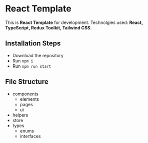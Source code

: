 # React Template

This is **React Template** for development. Technolgies used: **React, TypeScript, Redux Toolkit, Tailwind CSS.**

## Installation Steps

-   Download the repository
-   Run `npm i`
-   Run `npm run start`

## File Structure

-   components
    -   elements
    -   pages
    -   ui
-   helpers
-   store
-   types
    -   enums
    -   interfaces
